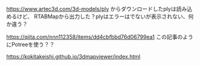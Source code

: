 https://www.artec3d.com/3d-models/ply
からダウンロードしたplyは読み込めるけど、
RTABMapから出力した？plyはエラーはでないが表示されない、何か違う？

https://qiita.com/nnn112358/items/dd4cbfbbd76d06799ea1
この記事のようにPotreeを使う？？

https://kokitakeishi.github.io/3dmapviewer/index.html
